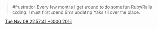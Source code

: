 > \#frustration Every few months I get around to do some fun Ruby/Rails coding, I must first spend 6hrs updating Yaks all over the place\.

<img src="../../media/tweet.ico" width="12" /> [Tue Nov 08 22:57:41 +0000 2016](https://twitter.com/DromerDenker/status/796124561662156800)